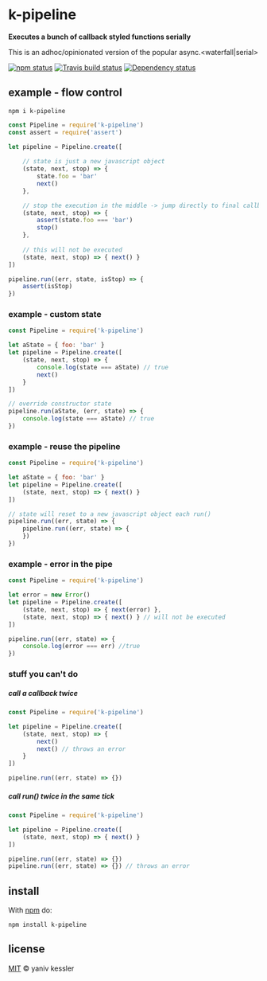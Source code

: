 # k-pipeline

**Executes a bunch of callback styled functions serially**

This is an adhoc/opinionated version of the popular async.\<waterfall|serial\>

[![npm status](http://img.shields.io/npm/v/k-pipeline.svg?style=flat-square)](https://www.npmjs.org/package/k-pipeline) [![Travis build status](https://img.shields.io/travis/kessler/node-k-pipeline.svg?style=flat-square&label=travis)](http://travis-ci.org/kessler/node-k-pipeline) [![Dependency status](https://img.shields.io/david/kessler/node-k-pipeline.svg?style=flat-square)](https://david-dm.org/kessler/node-k-pipeline)

## example - flow control

`npm i k-pipeline`

```js
const Pipeline = require('k-pipeline')
const assert = require('assert')

let pipeline = Pipeline.create([
    
    // state is just a new javascript object
    (state, next, stop) => { 
        state.foo = 'bar'
        next() 
    },

    // stop the execution in the middle -> jump directly to final callback
    (state, next, stop) => { 
        assert(state.foo === 'bar')
        stop() 
    }, 
    
    // this will not be executed
    (state, next, stop) => { next() } 
])

pipeline.run((err, state, isStop) => {
    assert(isStop)
})
```

### example - custom state

```js
const Pipeline = require('k-pipeline')

let aState = { foo: 'bar' }
let pipeline = Pipeline.create([
    (state, next, stop) => { 
        console.log(state === aState) // true
        next()
    }
])

// override constructor state
pipeline.run(aState, (err, state) => {
    console.log(state === aState) // true
})
```

### example - reuse the pipeline

```js
const Pipeline = require('k-pipeline')

let aState = { foo: 'bar' }
let pipeline = Pipeline.create([
    (state, next, stop) => { next() }
])

// state will reset to a new javascript object each run()
pipeline.run((err, state) => {
    pipeline.run((err, state) => { 
    })
})
```

### example - error in the pipe
```js
const Pipeline = require('k-pipeline')

let error = new Error()
let pipeline = Pipeline.create([
    (state, next, stop) => { next(error) },
    (state, next, stop) => { next() } // will not be executed
])

pipeline.run((err, state) => {
    console.log(error === err) //true
})
```

### stuff you can't do

##### call a callback twice

```js
const Pipeline = require('k-pipeline')

let pipeline = Pipeline.create([
    (state, next, stop) => { 
        next()
        next() // throws an error
    }
])

pipeline.run((err, state) => {})
```

##### call run() twice in the same tick

```js
const Pipeline = require('k-pipeline')

let pipeline = Pipeline.create([
    (state, next, stop) => { next() }
])

pipeline.run((err, state) => {})
pipeline.run((err, state) => {}) // throws an error
```

## install

With [npm](https://npmjs.org) do:

```
npm install k-pipeline
```

## license

[MIT](http://opensource.org/licenses/MIT) © yaniv kessler
